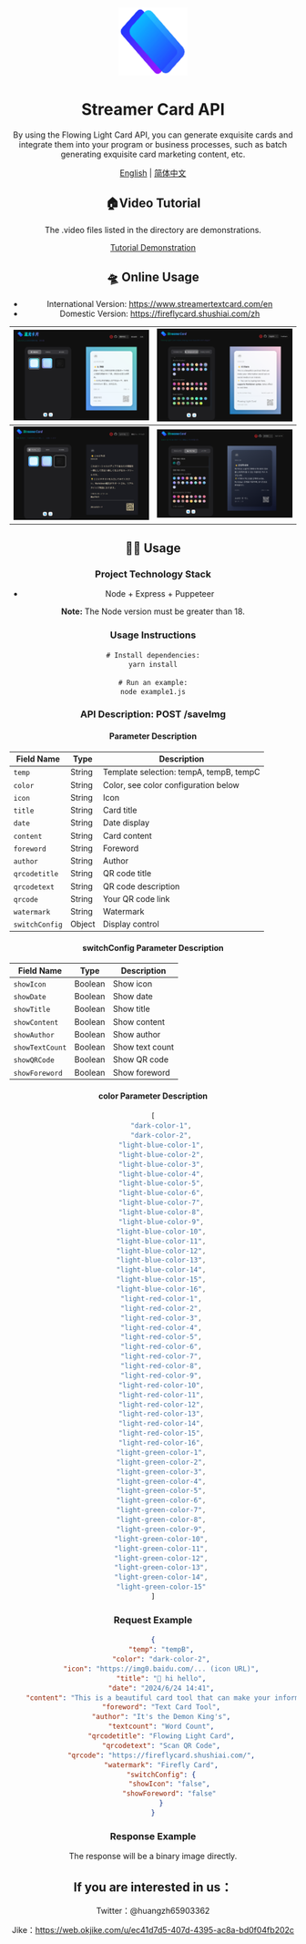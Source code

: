 <div align="center">
<a href="https://fastgpt.in/"><img src="./assets/logo.png" width="120" height="120" alt="fastgpt logo"></a>

# Streamer Card API

By using the Flowing Light Card API, you can generate exquisite cards and integrate them into your program or business processes, such as batch generating exquisite card marketing content, etc.

<p align="center">
  <a href="./README_en.md">English</a> |
  <a href="./README.md">简体中文</a>
</p>


## 🏠Video Tutorial

The .video files listed in the directory are demonstrations.

<a href='./tudemo_video.mp4' >Tutorial Demonstration</a>



## 🛸 Online Usage

- International Version: https://www.streamertextcard.com/en
- Domestic Version: https://fireflycard.shushiai.com/zh

| ![image-20240628123650052](./assets/image-20240628123650052.png) | ![image-20240628123820134](./assets/image-20240628123820134.png) |
| ------------------------------------------------------------ | ------------------------------------------------------------ |
| ![image-20240628123715055](./assets/image-20240628123715055.png) | ![image-20240628123741010](./assets/image-20240628123741010.png) |





## 👨‍💻 Usage

### Project Technology Stack

- Node + Express + Puppeteer

**Note:** The Node version must be greater than 18.

### Usage Instructions

```
# Install dependencies:
yarn install

# Run an example:
node example1.js
```

### API Description: POST /saveImg

#### Parameter Description

| Field Name     | Type   | Description                             |
| -------------- | ------ | --------------------------------------- |
| `temp`         | String | Template selection: tempA, tempB, tempC |
| `color`        | String | Color, see color configuration below    |
| `icon`         | String | Icon                                    |
| `title`        | String | Card title                              |
| `date`         | String | Date display                            |
| `content`      | String | Card content                            |
| `foreword`     | String | Foreword                                |
| `author`       | String | Author                                  |
| `qrcodetitle`  | String | QR code title                           |
| `qrcodetext`   | String | QR code description                     |
| `qrcode`       | String | Your QR code link                       |
| `watermark`    | String | Watermark                               |
| `switchConfig` | Object | Display control                         |

#### switchConfig Parameter Description

| Field Name      | Type    | Description     |
| --------------- | ------- | --------------- |
| `showIcon`      | Boolean | Show icon       |
| `showDate`      | Boolean | Show date       |
| `showTitle`     | Boolean | Show title      |
| `showContent`   | Boolean | Show content    |
| `showAuthor`    | Boolean | Show author     |
| `showTextCount` | Boolean | Show text count |
| `showQRCode`    | Boolean | Show QR code    |
| `showForeword`  | Boolean | Show foreword   |

#### color Parameter Description

```js
[
    "dark-color-1",
    "dark-color-2",
    "light-blue-color-1",
    "light-blue-color-2",
    "light-blue-color-3",
    "light-blue-color-4",
    "light-blue-color-5",
    "light-blue-color-6",
    "light-blue-color-7",
    "light-blue-color-8",
    "light-blue-color-9",
    "light-blue-color-10",
    "light-blue-color-11",
    "light-blue-color-12",
    "light-blue-color-13",
    "light-blue-color-14",
    "light-blue-color-15",
    "light-blue-color-16",
    "light-red-color-1",
    "light-red-color-2",
    "light-red-color-3",
    "light-red-color-4",
    "light-red-color-5",
    "light-red-color-6",
    "light-red-color-7",
    "light-red-color-8",
    "light-red-color-9",
    "light-red-color-10",
    "light-red-color-11",
    "light-red-color-12",
    "light-red-color-13",
    "light-red-color-14",
    "light-red-color-15",
    "light-red-color-16",
    "light-green-color-1",
    "light-green-color-2",
    "light-green-color-3",
    "light-green-color-4",
    "light-green-color-5",
    "light-green-color-6",
    "light-green-color-7",
    "light-green-color-8",
    "light-green-color-9",
    "light-green-color-10",
    "light-green-color-11",
    "light-green-color-12",
    "light-green-color-13",
    "light-green-color-14",
    "light-green-color-15"
]
```

### Request Example

```JSON
{
    "temp": "tempB",
    "color": "dark-color-2",
    "icon": "https://img0.baidu.com/... (icon URL)",
    "title": "👋 hi hello",
    "date": "2024/6/24 14:41",
    "content": "This is a beautiful card tool that can make your information stand out on social media in an instant. 💡 You can try typing text here, **supports Markdown syntax**, and it takes effect in real time.",
    "foreword": "Text Card Tool",
    "author": "It's the Demon King's",
    "textcount": "Word Count",
    "qrcodetitle": "Flowing Light Card",
    "qrcodetext": "Scan QR Code",
    "qrcode": "https://fireflycard.shushiai.com/",
    "watermark": "Firefly Card",
    "switchConfig": {
        "showIcon": "false",
        "showForeword": "false"
    }
}
```

### Response Example

The response will be a binary image directly.



## If you are interested in us：

Twitter：@huangzh65903362

Jike：https://web.okjike.com/u/ec41d7d5-407d-4395-ac8a-bd0f04fb202c
